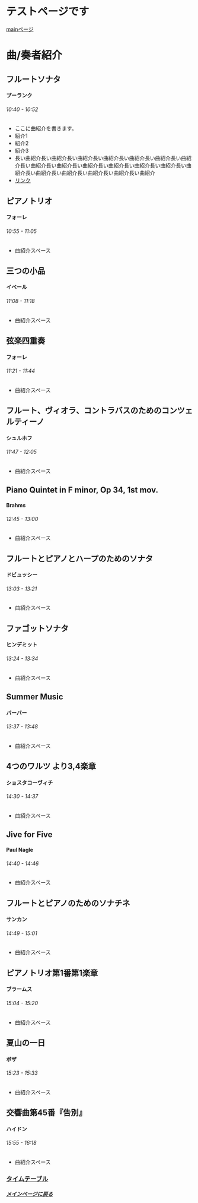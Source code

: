 # テストページです
[mainページ](index)  
# 曲/奏者紹介

## フルートソナタ
#### プーランク
###### 10:40 - 10:52
* ここに曲紹介を書きます。
* 紹介1
* 紹介2
* 紹介3
* 長い曲紹介長い曲紹介長い曲紹介長い曲紹介長い曲紹介長い曲紹介長い曲紹介長い曲紹介長い曲紹介長い曲紹介長い曲紹介長い曲紹介長い曲紹介長い曲紹介長い曲紹介長い曲紹介長い曲紹介長い曲紹介長い曲紹介
* [リンク](https://ja.wikipedia.org/wiki/フルートソナタ_(プーランク))

## ピアノトリオ
#### フォーレ
###### 10:55 - 11:05
* 曲紹介スペース

## 三つの小品
#### イベール
###### 11:08 - 11:18
* 曲紹介スペース

## 弦楽四重奏
#### フォーレ
###### 11:21 - 11:44
* 曲紹介スペース

## フルート、ヴィオラ、コントラバスのためのコンツェルティーノ
#### シュルホフ
###### 11:47 - 12:05
* 曲紹介スペース

## Piano Quintet in F minor, Op 34, 1st mov.
#### Brahms
###### 12:45 - 13:00
* 曲紹介スペース

## フルートとピアノとハープのためのソナタ
#### ドビュッシー
###### 13:03 - 13:21
* 曲紹介スペース

## ファゴットソナタ
#### ヒンデミット
###### 13:24 - 13:34
* 曲紹介スペース

## Summer Music
#### バーバー
###### 13:37 - 13:48
* 曲紹介スペース

## 4つのワルツ より3,4楽章
#### ショスタコーヴィチ
###### 14:30 - 14:37
* 曲紹介スペース

## Jive for Five
#### Paul Nagle
###### 14:40 - 14:46
* 曲紹介スペース

## フルートとピアノのためのソナチネ
#### サンカン
###### 14:49 - 15:01
* 曲紹介スペース

## ピアノトリオ第1番第1楽章
#### ブラームス
###### 15:04 - 15:20
* 曲紹介スペース

## 夏山の一日
#### ボザ
###### 15:23 - 15:33
* 曲紹介スペース

## 交響曲第45番『告別』
#### ハイドン
###### 15:55 - 16:18
* 曲紹介スペース

### [タイムテーブル](timetable)
##### [メインページに戻る](index)
